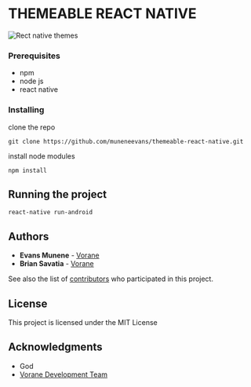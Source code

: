 # THEMEABLE REACT NATIVE

![Rect native themes](https://i.imgur.com/67s5nNh.png)

### Prerequisites

- npm
- node js
- react native

### Installing

clone the repo

```
git clone https://github.com/muneneevans/themeable-react-native.git
```

install node modules

```
npm install
```

## Running the project

```
react-native run-android
```

## Authors

- **Evans Munene** - [Vorane](https://github.com/muneneevans)
- **Brian Savatia** - [Vorane](https://github.com/savatia)

See also the list of [contributors](https://github.com/muneneevans/react-js-bolierplate/graphs/contributors) who participated in this project.

## License

This project is licensed under the MIT License

## Acknowledgments

- God
- [Vorane Development Team](http://www.vorane.com)
